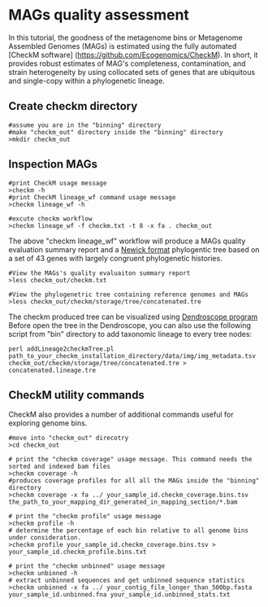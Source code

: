 # MAGs quality assessment
In this tutorial, the goodness of the metagenome bins or Metagenome Assembled Genomes (MAGs) is estimated using the fully automated [CheckM software] (https://github.com/Ecogenomics/CheckM). In short,  it provides robust estimates of MAG's completeness, contamination, and strain heterogeneity by using collocated sets of genes that are ubiquitous and single-copy within a phylogenetic lineage. 

## Create checkm directory
```
#assume you are in the "binning" directory
#make "checkm_out" directory inside the "binning" directory  
>mkdir checkm_out
```
## Inspection MAGs
```
#print CheckM usage message
>checkm -h
#print CheckM lineage_wf command usage message
>checkm lineage_wf -h

#excute checkm workflow 
>checkm lineage_wf -f checkm.txt -t 8 -x fa . checkm_out
```
The above "checkm lineage_wf" workflow will produce a MAGs quality evaluation summary report and a [Newick format](https://en.wikipedia.org/wiki/Newick_format) phylogentic tree based on a set of 43 genes with largely congruent phylogenetic histories.
```
#View the MAGs's quality evaluaiton summary report 
>less checkm_out/checkm.txt

#View the phylogenetric tree containing reference genomes and MAGs
>less checkm_out/checkm/storage/tree/concatenated.tre
```
The checkm produced tree can be visualized using [Dendroscope program](http://dendroscope.org/) Before open the tree in the Dendroscope, you can also use the following script from "bin" directory to add taxonomic lineage to every tree nodes:   
```
perl addLineage2checkmTree.pl path_to_your_checkm_installation_directory/data/img/img_metadata.tsv checkm_out/checkm/storage/tree/concatenated.tre > concatenated.lineage.tre
```
## CheckM utility commands  
CheckM also provides a number of additional commands useful for exploring genome bins.
```
#move into "checkm_out" direcotry
>cd checkm_out

# print the "checkm coverage" usage message. This command needs the sorted and indexed bam files
>checkm coverage -h
#produces coverage profiles for all all the MAGs inside the "binning" directory
>checkm coverage -x fa ../ your_sample_id.checkm_coverage.bins.tsv the_path_to_your_mapping_dir_generated_in_mapping_section/*.bam

# print the "checkm profile" usage message
>checkm profile -h
# determine the percentage of each bin relative to all genome bins under consideration.
>checkm profile your_sample_id.checkm_coverage.bins.tsv > your_sample_id.checkm_profile.bins.txt

# print the "checkm unbinned" usage message
>checkm unbinned -h
# extract unbinned sequences and get unbinned sequence statistics
>checkm unbinned -x fa ../ your_contig_file_longer_than_500bp.fasta your_sample_id.unbinned.fna your_sample_id.unbinned_stats.txt
```

